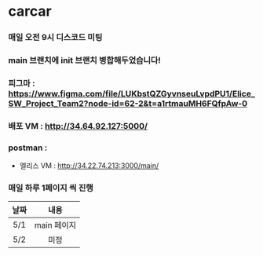 # carcar

### 매일 오전 9시 디스코드 미팅
### main 브랜치에 init 브랜치 병합해두었습니다!

### 피그마 : https://www.figma.com/file/LUKbstQZGyvnseuLvpdPU1/Elice_SW_Project_Team2?node-id=62-2&t=a1rtmauMH6FQfpAw-0
### 배포 VM : http://34.64.92.127:5000/
### postman : 

- 엘리스 VM : http://34.22.74.213:3000/main/




### 매일 하루 1페이지 씩 진행


|날짜 | 내용 |
|:---:|:---:|
| 5/1| main 페이지|
| 5/2| 미정|
